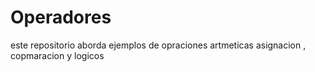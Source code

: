 # Operadores
este repositorio aborda  ejemplos  de opraciones artmeticas asignacion , copmaracion y logicos 

